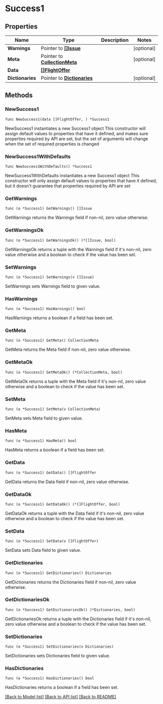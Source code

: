 # Success1

## Properties

Name | Type | Description | Notes
------------ | ------------- | ------------- | -------------
**Warnings** | Pointer to [**[]Issue**](Issue.md) |  | [optional] 
**Meta** | Pointer to [**CollectionMeta**](CollectionMeta.md) |  | [optional] 
**Data** | [**[]FlightOffer**](FlightOffer.md) |  | 
**Dictionaries** | Pointer to [**Dictionaries**](Dictionaries.md) |  | [optional] 

## Methods

### NewSuccess1

`func NewSuccess1(data []FlightOffer, ) *Success1`

NewSuccess1 instantiates a new Success1 object
This constructor will assign default values to properties that have it defined,
and makes sure properties required by API are set, but the set of arguments
will change when the set of required properties is changed

### NewSuccess1WithDefaults

`func NewSuccess1WithDefaults() *Success1`

NewSuccess1WithDefaults instantiates a new Success1 object
This constructor will only assign default values to properties that have it defined,
but it doesn't guarantee that properties required by API are set

### GetWarnings

`func (o *Success1) GetWarnings() []Issue`

GetWarnings returns the Warnings field if non-nil, zero value otherwise.

### GetWarningsOk

`func (o *Success1) GetWarningsOk() (*[]Issue, bool)`

GetWarningsOk returns a tuple with the Warnings field if it's non-nil, zero value otherwise
and a boolean to check if the value has been set.

### SetWarnings

`func (o *Success1) SetWarnings(v []Issue)`

SetWarnings sets Warnings field to given value.

### HasWarnings

`func (o *Success1) HasWarnings() bool`

HasWarnings returns a boolean if a field has been set.

### GetMeta

`func (o *Success1) GetMeta() CollectionMeta`

GetMeta returns the Meta field if non-nil, zero value otherwise.

### GetMetaOk

`func (o *Success1) GetMetaOk() (*CollectionMeta, bool)`

GetMetaOk returns a tuple with the Meta field if it's non-nil, zero value otherwise
and a boolean to check if the value has been set.

### SetMeta

`func (o *Success1) SetMeta(v CollectionMeta)`

SetMeta sets Meta field to given value.

### HasMeta

`func (o *Success1) HasMeta() bool`

HasMeta returns a boolean if a field has been set.

### GetData

`func (o *Success1) GetData() []FlightOffer`

GetData returns the Data field if non-nil, zero value otherwise.

### GetDataOk

`func (o *Success1) GetDataOk() (*[]FlightOffer, bool)`

GetDataOk returns a tuple with the Data field if it's non-nil, zero value otherwise
and a boolean to check if the value has been set.

### SetData

`func (o *Success1) SetData(v []FlightOffer)`

SetData sets Data field to given value.


### GetDictionaries

`func (o *Success1) GetDictionaries() Dictionaries`

GetDictionaries returns the Dictionaries field if non-nil, zero value otherwise.

### GetDictionariesOk

`func (o *Success1) GetDictionariesOk() (*Dictionaries, bool)`

GetDictionariesOk returns a tuple with the Dictionaries field if it's non-nil, zero value otherwise
and a boolean to check if the value has been set.

### SetDictionaries

`func (o *Success1) SetDictionaries(v Dictionaries)`

SetDictionaries sets Dictionaries field to given value.

### HasDictionaries

`func (o *Success1) HasDictionaries() bool`

HasDictionaries returns a boolean if a field has been set.


[[Back to Model list]](../README.md#documentation-for-models) [[Back to API list]](../README.md#documentation-for-api-endpoints) [[Back to README]](../README.md)


